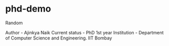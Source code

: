 # phd-demo
Random 

Author - Ajinkya Naik
Current status - PhD 1st year
Institution - Department of Computer Science and Engineering. IIT Bombay
